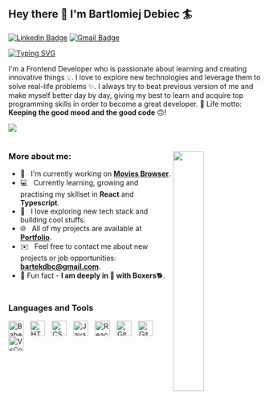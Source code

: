 ## Hey there 👋 I'm Bartlomiej Debiec 🏄‍

[![Linkedin Badge](https://img.shields.io/badge/LinkedIn-blue?style=flat&logo=linkedin&labelColor=blue&link=https://www.linkedin.com/in/bdebiec)](https://www.linkedin.com/in/bartlomiejdebiec/) [![Gmail Badge](https://img.shields.io/badge/Gmail-red?style=flat-square&logo=Gmail&logoColor=white&link=mailto:bartekdbc@gmail.com)](mailto:bartekdbc@gmail.com)

[![Typing SVG](https://readme-typing-svg.herokuapp.com?font=comfortaa&color=016EEA&size=24&width=500&lines=Welcome+to+my+GitHub+Profile;Glad+to+see+you+here!;Let's+code+awesome+things+together+💻)](https://git.io/typing-svg)

I'm a Frontend Developer who is passionate about learning and creating innovative things 💡.  I love to explore new technologies and leverage them to solve real-life problems ✨. I always try to beat previous version of me and make myself better day by day, giving my best to learn and acquire top programming skills in order to become a great developer. 🎯 Life motto: **Keeping the good mood and the good code** 🙃!

<p align="left">
<a href="https://github.com/bartekdbc/github-profile-views-counter">
    <img src="https://komarev.com/ghpvc/?username=bartekdbc">
</a>

#
<a href="#"><img width="35%" height="auto" align="right" src="https://media0.giphy.com/media/SWoSkN6DxTszqIKEqv/giphy.gif?cid=ecf05e47is931x8jehx0nrusa5e9mwzdcgtftsqvwp5lpl1j&rid=giphy.gif&ct=g" /></a>

### More about me:

- 🌱 &nbsp; I'm currently working on **[Movies Browser](https://github.com/bartekdbc/movies-browser)**.
- 💻 &nbsp; Currently learning, growing and practising my skillset in **React** and **Typescript**.
- 🔭 &nbsp; I love exploring new tech stack and building cool stuffs.
- 🌐 &nbsp; All of my projects are available at **[Portfolio](https://github.com/bartekdbc?tab=repositories)**.
- ✉️ &nbsp; Feel free to contact me about new projects or job opportunities: **bartekdbc@gmail.com**.
- 🐶 Fun fact - **I am deeply in 💖 with Boxers**🐕. 

#
           
### Languages and Tools 
    
<img align="left" alt="Babel" width="30px" style="padding-right:10px;" src="https://www.vectorlogo.zone/logos/babeljs/babeljs-icon.svg" alt="babel" />
<img align="left" alt="HTML" width="30px" style="padding-right:10px;" src="https://cdn.jsdelivr.net/gh/devicons/devicon/icons/html5/html5-plain.svg" />
<img align="left" alt="CSS" width="30px" style="padding-right:10px;" src="https://cdn.jsdelivr.net/gh/devicons/devicon/icons/css3/css3-plain.svg" />
<img align="left" alt="JavaScript" width="30px" style="padding-right:10px;" src="https://cdn.jsdelivr.net/gh/devicons/devicon/icons/javascript/javascript-plain.svg" />
<img align="left" alt="React" width="30px" style="padding-right:10px;" src="https://cdn.jsdelivr.net/gh/devicons/devicon/icons/react/react-original.svg" />
<img align="left" alt="Git" width="30px" style="padding-right:10px;" src="https://cdn.jsdelivr.net/gh/devicons/devicon/icons/git/git-original.svg" />
<img align="left" alt="GitHub" width="30px" style="padding-right:10px;" src="https://cdn.jsdelivr.net/gh/devicons/devicon/icons/github/github-original.svg" />
<img align="left" alt="VsCode" width="30px" style="padding-right:10px;" src="https://cdn.jsdelivr.net/gh/devicons/devicon/icons/vscode/vscode-original.svg" />
